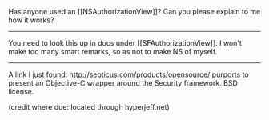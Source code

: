 Has anyone used an [[NSAuthorizationView]]? Can you please explain to me how it works?

----

You need to look this up in docs under [[SFAuthorizationView]]. I won't make too many smart remarks, so as not to make NS of myself.

----

A link I just found: http://septicus.com/products/opensource/ purports to present an Objective-C wrapper around the Security framework.
BSD license.

(credit where due: located through hyperjeff.net)